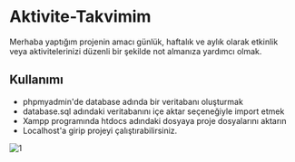 # Aktivite-Takvimim
Merhaba yaptığım projenin amacı günlük, haftalık ve aylık olarak etkinlik veya aktivitelerinizi düzenli bir şekilde not almanıza yardımcı olmak.
## Kullanımı
* phpmyadmin'de database adında bir veritabanı oluşturmak
* database.sql adındaki veritabanını içe aktar seçeneğiyle import etmek 
* Xampp programında htdocs adındaki dosyaya proje dosyalarını aktarın
* Localhost'a girip projeyi çalıştırabilirsiniz.

![1](https://github.com/theahmetgg/Aktivite-Takvimim/assets/92268751/126e953d-0761-42bd-bff2-c2544e829320)
